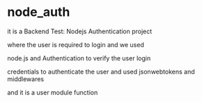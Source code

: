 # node_auth


it is a Backend Test: Nodejs Authentication project 

where the user is required to login and we used 

node.js and Authentication to verify the user login 

credentials to authenticate the user and used jsonwebtokens and middlewares 

and it is a user module function 
